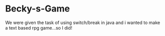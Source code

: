 # Becky-s-Game
We were given the task of using switch/break in java and i wanted to make a text based rpg game...so I did!

